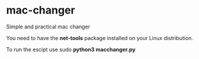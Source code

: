 # mac-changer

Simple and practical mac changer

You need to have the <b>net-tools</b> package installed on your Linux distribution.

To run the escipt use sudo <b>python3 macchanger.py</b>
